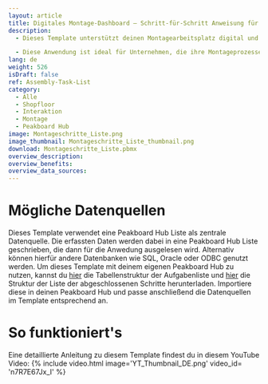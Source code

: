 ```yaml
---
layout: article
title: Digitales Montage-Dashboard – Schritt-für-Schritt Anweisung für eine effiziente und fehlerfreie Montage
description: 
  - Dieses Template unterstützt deinen Montagearbeitsplatz digital und interaktiv. Nach der Anmeldung am Touchscreen erhältst du eine klare Übersicht der einzelnen Montageschritte. Jeder Montageschritt wird dabei detailliert beschrieben und kann nach Ausführung abgehakt werden. So behalten deine Montagemitarbeitende nicht nur die Kontrolle über ihren Fortschritt, sondern erhalten auch eine klare Orientierung, welche Aufgaben noch offen sind. Die Anwendung bietet zusätzlich eine Übersicht über die benötigte Zeit für die Montage. Die intuitive Darstellung sorgt für eine einfache Bedienung, hilft dabei, Fehler zu vermeiden und ist auch für neue Mitarbeitende ohne großen Einlernaufwand sofort nutzbar.

  - Diese Anwendung ist ideal für Unternehmen, die ihre Montageprozesse digitalisieren und die Effizienz sowie Qualität ihrer Produktion steigern möchten. Die gesammelten Daten ermöglichen es, Engpässe und Optimierungspotenziale zu identifizieren und den Workflow nachhaltig zu verbessern. Lade dir das Template kostenlos herunter und bringe deine Montageprozesse auf das nächste Level!
lang: de
weight: 526
isDraft: false
ref: Assembly-Task-List
category:
  - Alle
  - Shopfloor
  - Interaktion
  - Montage
  - Peakboard Hub
image: Montageschritte_Liste.png
image_thumbnail: Montageschritte_Liste_thumbnail.png
download: Montageschritte_Liste.pbmx
overview_description:
overview_benefits:
overview_data_sources:
---
```

# Mögliche Datenquellen
Dieses Template verwendet eine Peakboard Hub Liste als zentrale Datenquelle. Die erfassten Daten werden dabei in eine Peakboard Hub Liste geschrieben, die dann für die Anwedung ausgelesen wird. Alternativ können hierfür andere Datenbanken wie SQL, Oracle oder ODBC genutzt werden. Um dieses Template mit deinem eigenen Peakboard Hub zu nutzen, kannst du <a href="Template_Assembly_Task_List_Steps.csv" class="inline" download>hier</a> die Tabellenstruktur der Aufgabenliste und <a href="Template_Assembly_Task_List_Timestamps.csv" class="inline" download>hier</a> die Struktur der Liste der abgeschlossenen Schritte herunterladen. Importiere diese in deinen Peakboard Hub und passe anschließend die Datenquellen im Template entsprechend an.

# So funktioniert's
Eine detaillierte Anleitung zu diesem Template findest du in diesem YouTube Video:
{% include video.html image='YT_Thumbnail_DE.png' video_id= 'n7R7E67Jx_I' %}